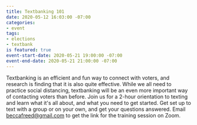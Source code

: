 ```yaml
---
title: Textbanking 101
date: 2020-05-12 16:03:00 -07:00
categories:
- event
tags:
- elections
- textbank
is featured: true
event-start-date: 2020-05-21 19:00:00 -07:00
event-end-date: 2020-05-21 21:00:00 -07:00
---
```


Textbanking is an efficient and fun way to connect with voters, and research is finding that it is also quite effective.
While we all need to practice social distancing, textbanking will be an even more important way of contacting voters than before.
Join us for a 2-hour orientation to texting and learn what it's all about, and what you need to get started.
Get set up to text with a group or on your own, and get your questions answered.
Email beccafreed@gmail.com to get the link for the training session on Zoom. 
